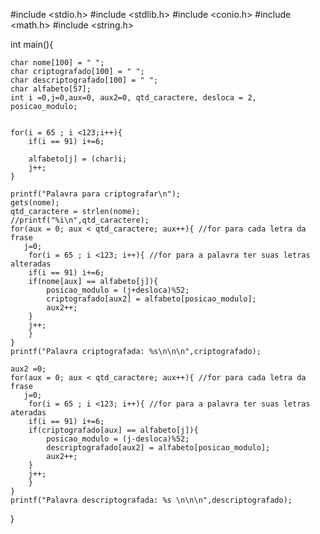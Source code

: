 #include <stdio.h>
#include <stdlib.h>
#include <conio.h>
#include <math.h>
#include <string.h>

int main(){

    char nome[100] = " ";
    char criptografado[100] = " ";
    char descriptografado[100] = " ";
    char alfabeto[57];
    int i =0,j=0,aux=0, aux2=0, qtd_caractere, desloca = 2, posicao_modulo;


    for(i = 65 ; i <123;i++){
        if(i == 91) i+=6;

        alfabeto[j] = (char)i;
        j++;
    }

    printf("Palavra para criptografar\n");
    gets(nome);
    qtd_caractere = strlen(nome);
    //printf("%i\n",qtd_caractere);
    for(aux = 0; aux < qtd_caractere; aux++){ //for para cada letra da frase
       j=0;
        for(i = 65 ; i <123; i++){ //for para a palavra ter suas letras alteradas
        if(i == 91) i+=6;
        if(nome[aux] == alfabeto[j]){
            posicao_modulo = (j+desloca)%52;
            criptografado[aux2] = alfabeto[posicao_modulo];
            aux2++;
        }
        j++;
        }
    }
    printf("Palavra criptografada: %s\n\n\n",criptografado);

    aux2 =0;
    for(aux = 0; aux < qtd_caractere; aux++){ //for para cada letra da frase
       j=0;
        for(i = 65 ; i <123; i++){ //for para a palavra ter suas letras ateradas
        if(i == 91) i+=6;
        if(criptografado[aux] == alfabeto[j]){
            posicao_modulo = (j-desloca)%52;
            descriptografado[aux2] = alfabeto[posicao_modulo];
            aux2++;
        }
        j++;
        }
    }
    printf("Palavra descriptografada: %s \n\n\n",descriptografado);




}
